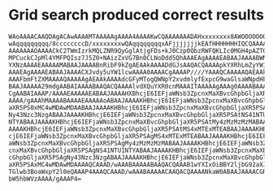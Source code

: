 # Grid search produced correct results

    WAoAAAACAAQDAgACAwAAAAMTAAAAAgAAAA4AAAAKwCQAAAAAAADAHxxxxxxxx8AWOOOOOOOO
    wAqqqqqqqqq/8ccccccccD/xxxxxxxxwQAqqqqqqqqxAFjjjjjjjkEAfHHHHHHHIQCQAAAAA
    AAAAAAAOAAAACkC2TWmIzrkMQLZNR9QyGglAtjgFDs+kJ0Czp0ObzRWFQKLIc0MGH4pAZT0d
    MPCuckCJpMl4YMFPQIsz7J5Z0+NAizZxVG7Bn0CLNoDdd5QhAAAEAgAAAAEABAAJAAAABWNs
    YXNzAAAAEAAAAAMABAAJAAAABnRibF9kZgAEAAkAAAADdGJsAAQACQAAAApkYXRhLmZyYW1l
    AAAEAgAAAAEABAAJAAAACXJvdy5uYW1lcwAAAA0AAAACgAAAAP////YAAAQCAAAAAQAEAAkA
    AAAFbmFtZXMAAAAQAAAAAgAEAAkAAAAdcGFyMTogQWNpY2xvdmlyfExpcG9waGlsaWNpdHkA
    BAAJAAAAA29mdgAABAIAAAABAAQACQAAAAlvdXQuYXR0cnMAAAITAAAAAgAAAg0AAAABAAAA
    CgAABAIAAAP/AAAAEAAAAAEABAAJAAAAHXBhcjE6IEFjaWNsb3ZpcnxMaXBvcGhpbGljaXR5
    AAAA/gAAAhMAAAABAAAAEAAAAAoABAAJAAAAKHBhcjE6IEFjaWNsb3ZpcnxMaXBvcGhpbGlj
    aXR5PS0xMC4wMDAwMDAABAAJAAAAKHBhcjE6IEFjaWNsb3ZpcnxMaXBvcGhpbGljaXR5PSAt
    Ny43Nzc3NzgABAAJAAAAKHBhcjE6IEFjaWNsb3ZpcnxMaXBvcGhpbGljaXR5PSAtNS41NTU1
    NTYABAAJAAAAKHBhcjE6IEFjaWNsb3ZpcnxMaXBvcGhpbGljaXR5PSAtMy4zMzMzMzMABAAJ
    AAAAKHBhcjE6IEFjaWNsb3ZpcnxMaXBvcGhpbGljaXR5PSAtMS4xMTExMTEABAAJAAAAKHBh
    cjE6IEFjaWNsb3ZpcnxMaXBvcGhpbGljaXR5PSAgMS4xMTExMTEABAAJAAAAKHBhcjE6IEFj
    aWNsb3ZpcnxMaXBvcGhpbGljaXR5PSAgMy4zMzMzMzMABAAJAAAAKHBhcjE6IEFjaWNsb3Zp
    cnxMaXBvcGhpbGljaXR5PSAgNS41NTU1NTYABAAJAAAAKHBhcjE6IEFjaWNsb3ZpcnxMaXBv
    cGhpbGljaXR5PSAgNy43Nzc3NzgABAAJAAAAKHBhcjE6IEFjaWNsb3ZpcnxMaXBvcGhpbGlj
    aXR5PSAxMC4wMDAwMDAAAAQCAAAD/wAAABAAAAABAAQACQAAAB1wYXIxOiBBY2ljbG92aXJ8
    TGlwb3BoaWxpY2l0eQAAAP4AAAQCAAAD/wAAABAAAAACAAQACQAAAANkaW0ABAAJAAAACGRp
    bW5hbWVzAAAA/gAAAP4=

